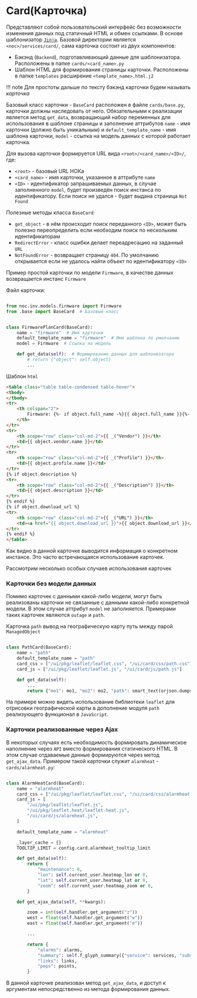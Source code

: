 # Card(Карточка)

Представляют собой пользовательский интерфейс без возможности изменения данных под статичный HTML и обмен ссылками. В основе шаблонизатор [`Jinja`](https://jinja.com). Базовой директории является `<noc>/services/card/`, сама карточка состоит из двух компонентов:

* Бэкэнд (`Backend`), подготавливающий данные для шаблонизатора. Раcположены в папке `cards/<card_name>.py`
* Шаблон HTML для формирования страницы карточки. Расположены в папке `templates` расширение `<template_name>.html.j2`

<!-- prettier-ignore -->
!!! note
    Для простоты дальше по тексту бэкэнд карточки будем называть *карточка*


Базовый класс карточки - `BaseCard` расположен в файле `cards/base.py`, карточки должны наследовать от него. Обязательными к реализации является метод `get_data`, возвращающий набор переменных для использования в шаблоне страницы и заполнение аттрибутов `name` - имя карточки (должно быть уникальным) и `default_template_name` - имя шаблона карточки, `model` - ссылка на модель данных с которой работает карточка.

Для вызова карточки формируется URL вида `<root>/<card_name>/<ID>/`, где:

* `<root>` - базовый URL НОКа
* `<card_name>` - имя карточки, указанное в аттрибуте `name`
* `<ID>` - идентификатор запрашиваемых данных, в случае заполненного `model`, будет произведён поиск инстанса по идентификатору. Если поиск не удался - будет выдана страница `Not Found`

Полезные методы класса `BaseCard`:

* `get_object` - в нём происходит поиск переданного `<ID>`, может быть полезно переопределить если необходим поиск по нескольким идентификаторам
* `RedirectError` - класс ошибки делает переадресацию на заданный `URL`
* `NotFoundError` - возвращает страницу `404`. По умолчанию открывается если не удалось найти объект по идентификатору `<ID>`


Пример простой карточки по модели `Firmware`, в качестве данных возвращается инстанс `Firmware`

Файл карточки:

```python

from noc.inv.models.firmware import Firmware
from .base import BaseCard  # Базовый класс


class FirmwarePlanCard(BaseCard):
    name = "firmware"  # Имя карточки
    default_template_name = "firmware"  # Имя шаблона по умолчанию
    model = Firmware  # Ссылка на модель

    def get_data(self):  # Формирование данных для шаблонизатора
        # return {"object": self.object}
        ...


```

Шаблон `html`

```html
<table class="table table-condensed table-hover">
<tbody>
</tbody>
<tr>
    <th colspan="2">
        Firmware: {%- if object.full_name -%}{{ object.full_name }}{%- else -%}{{ object.version }}{%- endif -%}
    </th>
</tr>
<tr>
    <th scope="row" class="col-md-2">{{ _("Vendor") }}</th>
    <td>{{ object.vendor.name }}</td>
</tr>
<tr>
    <th scope="row" class="col-md-2">{{ _("Profile") }}</th>
    <td>{{ object.profile.name }}</td>
</tr>
{% if object.description %}
<tr>
    <th scope="row" class="col-md-2">{{ _("Description") }}</th>
    <td>{{ object.description }}</td>
</tr>
{% endif %}
{% if object.download_url %}
<tr>
    <th scope="row" class="col-md-2">{{ _("URL") }}</th>
    <td><a href="{{ object.download_url }}">{{ object.download_url }}</a></td>
</tr>
{% endif %}
</table>

```

Как видно в данной карточке выводится информация о конкретном инстансе. Это часто встречающаяся использование карточек. 


Рассмотрим несколько особых случаев использования карточек

### Карточки без модели данных

Помимо карточек с данными какой-либо модели, могут быть реализованы карточки не связанные с данными какой-либо конкретной модели. В этом случае аттрибут `model` не заполняется. Примерами таких карточек являются `outage` и `path`.

Карточка `path` вывод на географическую карту путь между парой `ManagedObject`

```python

class PathCard(BaseCard):
    name = "path"
    default_template_name = "path"
    card_css = ["/ui/pkg/leaflet/leaflet.css", "/ui/card/css/path.css"]
    card_js = ["/ui/pkg/leaflet/leaflet.js", "/ui/card/js/path.js"]

    def get_data(self):
        ...
        return {"mo1": mo1, "mo2": mo2, "path": smart_text(orjson.dumps(path))}
```

На примере можно видеть использование библиотеки `leaflet` для отрисовки географической карты в дополнение модуля `path` реализующего функционал в `JavaScript`.


### Карточки реализованные через Ajax

В некоторых случаях есть необходимость формировать динамическое наполнение через `API` вместо формирования статического HTML. В этом случае отдаваемые данные формируются через метод `get_ajax_data`. Примером такой карточки служит `alarmheat` - `cards/alarmheat.py`:

```python

class AlarmHeatCard(BaseCard):
    name = "alarmheat"
    card_css = ["/ui/pkg/leaflet/leaflet.css", "/ui/card/css/alarmheat.css"]
    card_js = [
        "/ui/pkg/leaflet/leaflet.js",
        "/ui/pkg/leaflet.heat/leaflet-heat.js",
        "/ui/card/js/alarmheat.js",
    ]

    default_template_name = "alarmheat"

    _layer_cache = {}
    TOOLTIP_LIMIT = config.card.alarmheat_tooltip_limit

    def get_data(self):
        return {
            "maintenance": 0,
            "lon": self.current_user.heatmap_lon or 0,
            "lat": self.current_user.heatmap_lat or 0,
            "zoom": self.current_user.heatmap_zoom or 0,
        }

    def get_ajax_data(self, **kwargs):

        zoom = int(self.handler.get_argument("z"))
        west = float(self.handler.get_argument("w"))
        east = float(self.handler.get_argument("e"))

        ...

        return {
            "alarms": alarms,
            "summary": self.f_glyph_summary({"service": services, "subscriber": subscribers}),
            "links": links,
            "pops": points,
        }

```

В данной карточке реализован метод `get_ajax_data`, и доступ к аргументам непосредственно из метода формирования данных.
